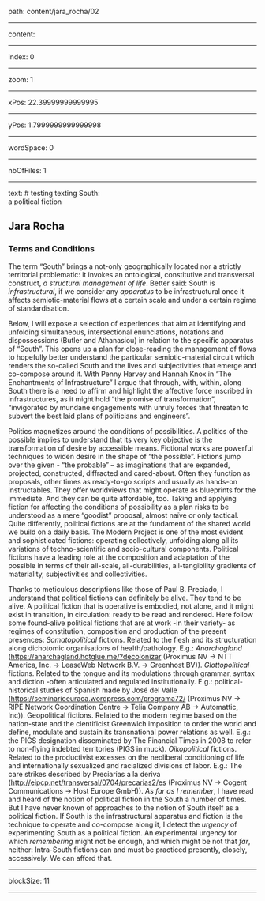 path: content/jara_rocha/02

----

content: 

----

index: 0

----

zoom: 1

----

xPos: 22.39999999999995

----

yPos: 1.7999999999999998

----

wordSpace: 0

----

nbOfFiles: 1

----

text: # testing texting South: <br> a political fiction
## Jara Rocha

### Terms and Conditions 
The term “South” brings a not-only geographically located nor a strictly territorial problematic: it invokes an ontological, constitutive and transversal construct, *a structural management of life*. Better said: South is *infrastructural*, if we consider any *apparatus* to be infrastructural once it affects semiotic-material flows at a certain scale and under a certain regime of standardisation.  

Below, I will expose a selection of experiences that aim at identifying and unfolding simultaneous, intersectional enunciations, notations and dispossessions (Butler and Athanasiou) in relation to the specific apparatus of “South”. This opens up a plan for close-reading the management of flows to hopefully better understand the particular semiotic-material circuit which renders the so-called South and the lives and subjectivities that emerge and co-compose around it. With Penny Harvey and Hannah Knox in “The Enchantments of Infrastructure” I argue that through, with, within, along South there is a need to affirm and highlight the affective force inscribed in infrastructures, as it might hold “the promise of transformation”, “invigorated by mundane engagements with unruly forces that threaten to subvert the best laid plans of politicians and engineers”.  

Politics magnetizes around the conditions of possibilities. A politics of the possible implies to understand that its very key objective is the transformation of desire by accessible means. Fictional works are powerful techniques to widen desire in the shape of “the possible”. Fictions jump over the given - “the probable” – as imaginations that are expanded, projected, constructed, diffracted and cared-about. Often they function as proposals, other times as ready-to-go scripts and usually as hands-on instructables. They offer worldviews that might operate as blueprints for the immediate. And they can be quite affordable, too. Taking and applying fiction for affecting the conditions of possibility as a plan risks to be understood as a mere “goodist” proposal, almost naïve or only tactical. Quite differently, political fictions are at the fundament of the shared world we build on a daily basis. The Modern Project is one of the most evident and sophisticated fictions: operating collectively, unfolding along all its variations of techno-scientific and socio-cultural components. Political fictions have a leading role at the composition and adaptation of the possible in terms of their all-scale, all-durabilities, all-tangibility gradients of materiality, subjectivities and collectivities.  
  
Thanks to meticulous descriptions like those of Paul B. Preciado, I understand that political fictions can definitely be alive. They tend to be alive. A political fiction that is operative is embodied, not alone, and it might exist in transition, in circulation: ready to be read and rendered. Here follow some found-alive political fictions that are at work -in their variety- as regimes of constitution, composition and production of the present presences:
*Somatopolitical* fictions. Related to the flesh and its structuration along dichotomic organisations of health/pathology. E.g.: *Anarchagland* (https://anarchagland.hotglue.me/?decolonizar (Proximus NV → NTT America, Inc. → LeaseWeb Network B.V. → Greenhost BV)).
*Glottopolitical* fictions. Related to the tongue and its modulations through grammar, syntax and diction -often articulated and regulated institutionally. E.g.: political-historical studies of Spanish made by José del Valle (https://seminarioeuraca.wordpress.com/programa72/ (Proximus NV → RIPE Network Coordination Centre → Telia Company AB → Automattic, Inc)).
Geopolitical fictions. Related to the modern regime based on the nation-state and the cientificist Greenwich imposition to order the world and define, modulate and sustain its transnational power relations as well. E.g.: the PIGS designation disseminated by The Financial Times in 2008 to refer to non-flying indebted territories (PIGS in muck).
*Oikopolitical* fictions. Related to the productivist excesses on the neoliberal conditioning of life and internationally sexualized and racialized divisions of labor. E.g.: The care strikes described by Preciarias a la deriva (http://eipcp.net/transversal/0704/precarias2/es (Proximus NV → Cogent Communications → Host Europe GmbH)).
*As far as I remember*, I have read and heard of the notion of political fiction in the South a number of times. But I have never known of approaches to the notion of South itself as a political fiction. If South is the infrastructural apparatus and fiction is the technique to operate and co-compose along it, I detect the *urgency* of experimenting South as a political fiction. An experimental urgency for which *remembering* might not be enough, and which might be not that *far*, neither: Intra-South fictions can and must be practiced presently, closely, accessively. We can afford that.  


----

blockSize: 11

----

